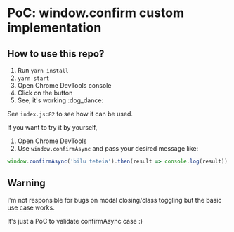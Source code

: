 # PoC: window.confirm custom implementation 

## How to use this repo?

1. Run `yarn install`
2. `yarn start`
3. Open Chrome DevTools console
4. Click on the button
5. See, it's working :dog_dance:

See `index.js:82` to see how it can be used.

If you want to try it by yourself,

1. Open Chrome DevTools
2. Use `window.confirmAsync` and pass your desired message like:

```javascript
window.confirmAsync('bilu teteia').then(result => console.log(result))
```

## Warning

I'm not responsible for bugs on modal closing/class toggling but the basic use case works.

It's just a PoC to validate confirmAsync case :)

